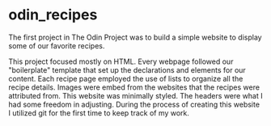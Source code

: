 # odin_recipes

The first project in The Odin Project was to build a simple website to display some of our favorite recipes.

This project focused mostly on HTML. Every webpage followed our "boilerplate" template that set up the declarations and elements for our content. Each recipe page employed the use of lists to organize all the recipe details. Images were embed from the websites that the recipes were attributed from. This website was minimally styled. The headers were what I had some freedom in adjusting. During the process of creating this website I utilized git for the first time to keep track of my work. 

